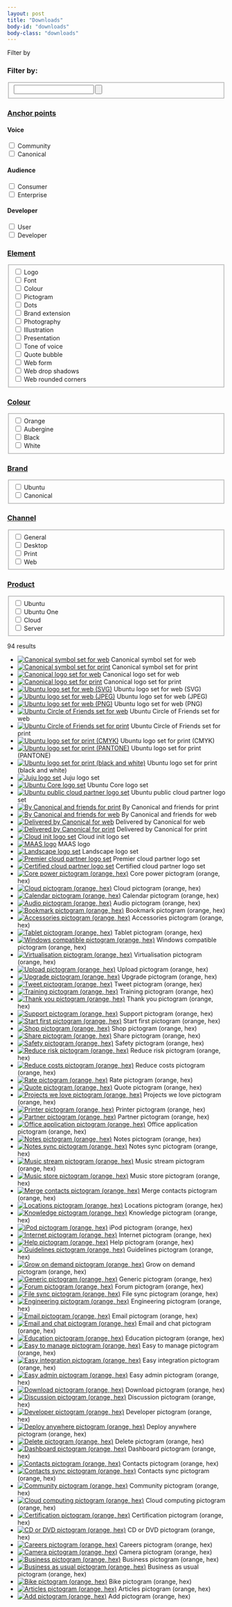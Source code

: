 ```yaml
---
layout: post
title: "Downloads"
body-id: "downloads"
body-class: "downloads"
---
```


<div class="row no-border">
<span class="filter-toggle">Filter by</span>
<div class="three-col filter">
<form id="form-filter-search" action="downloads" method="get">
<h3>Filter by:</h3>
<fieldset>
<input type="text" name="search" value="" />
<input type="submit" name="submit" value="" />
</fieldset>
</form>
<div id="accordion">
<h3><a href="downloads#">Anchor points</a></h3>
<div>
<h4>Voice</h4>
<input id="voice-community" type="checkbox" />
<label for="voice-community">Community</label><br/>
<input id="voice-canonical" type="checkbox" />
<label for="voice-canonical">Canonical</label><br/>

<h4>Audience</h4>
<input id="audience-consumer" type="checkbox" />
<label for="audience-consumer">Consumer</label><br/>
<input id="audience-enterprise" type="checkbox" />
<label for="audience-enterprise">Enterprise</label><br/>

<h4>Developer</h4>
<input id="developer-user" type="checkbox" />
<label for="developer-user">User</label><br/>
<input id="developer-developer" type="checkbox" />
<label for="developer-developer">Developer</label><br/>
</div>
<h3><a href="downloads#" class="slideless">Element</a></h3>
<div>
<fieldset>
<input id="element-logo" type="checkbox" />
<label for="element-logo">Logo</label><br/>
<input id="element-font" type="checkbox" />
<label for="element-font">Font</label><br/>
<input id="element-colour" type="checkbox" />
<label for="element-colour">Colour</label><br/>
<input id="element-pictogram" type="checkbox" />
<label for="element-pictogram">Pictogram</label><br/>
<input id="element-dots" type="checkbox" />
<label for="element-dots">Dots</label><br/>
<input id="element-extension" type="checkbox" />
<label for="element-extension">Brand extension</label><br/>
<input id="element-photography" type="checkbox" />
<label for="element-photography">Photography</label><br/>
<input id="element-illustration" type="checkbox" />
<label for="element-illustration">Illustration</label><br/>
<input id="element-presentation" type="checkbox" />
<label for="element-presentation">Presentation</label><br/>
<input id="element-voice" type="checkbox" />
<label for="element-voice">Tone of voice</label><br/>
<input id="element-bubble" type="checkbox" />
<label for="element-bubble">Quote bubble</label><br/>
<input id="element-form" type="checkbox" />
<label for="element-form">Web form</label><br/>
<input id="element-shadow" type="checkbox" />
<label for="element-shadow">Web drop shadows</label><br/>
<input id="element-corner" type="checkbox" />
<label for="element-corner">Web rounded corners</label><br/>
</fieldset>
</div>

<h3><a href="downloads#" class="slideless">Colour</a></h3>
<div>
<fieldset>
<input id="colour-orange" type="checkbox" />
<label for="colour-orange">Orange</label><br/>
<input id="colour-aubergine" type="checkbox" />
<label for="colour-aubergine">Aubergine</label><br/>
<input id="colour-black" type="checkbox" />
<label for="colour-black">Black</label><br/>
<input id="colour-white" type="checkbox" />
<label for="colour-white">White</label>
</fieldset>
</div>

<h3><a href="downloads#" class="slideless">Brand</a></h3>
<div>
<fieldset>
<input id="brand-ubuntu" type="checkbox" />
<label for="brand-ubuntu">Ubuntu</label><br/>
<input id="brand-canonical" type="checkbox" />
<label for="brand-canonical">Canonical</label>
</fieldset>
</div>

<h3><a href="downloads#" class="slideless">Channel</a></h3>
<div>
<fieldset>
<input id="channel-general" type="checkbox" />
<label for="channel-general">General</label><br/>
<input id="channel-desktop" type="checkbox" />
<label for="channel-desktop">Desktop</label><br/>
<input id="channel-print" type="checkbox" />
<label for="channel-print">Print</label><br/>
<input id="channel-web" type="checkbox" />
<label for="channel-web">Web</label>
</fieldset>
</div>

<h3><a href="downloads#" class="slideless">Product</a></h3>
<div>
<fieldset>
<input id="product-ubuntu" type="checkbox" />
<label for="product-ubuntu">Ubuntu</label><br/>
<input id="product-one" type="checkbox" />
<label for="product-one">Ubuntu One</label><br/>
<input id="product-cloud" type="checkbox" />
<label for="product-cloud">Cloud</label><br/>
<input id="product-server" type="checkbox" />
<label for="product-server">Server</label>
</fieldset>
</div>
</div>     </div>

<div id="loop-downloads" class="nine-col last-col">
<div id="loop-status" class="clearfix">
<p><span>94 results</span></p>
</div>
<ul class="loop-results clearfix">
<li><a href="/assets/images/999c/canonical-symbol-set-web.zip"><img src="/assets/images/logo-canonical_symbol-aubergine-hex-140x140.png" alt="Canonical symbol set for web" class="brand-canonical channel-web element-logo voice-canonical" /></a> Canonical symbol set for web</li>
<li><a href="/assets/images/2df9/canonical-symbol-set-print.zip"><img src="/assets/images/logo-canonical_symbol-aubergine-hex-140x140.png" alt="Canonical symbol set for print" class="brand-canonical channel-print element-logo voice-canonical" /></a> Canonical symbol set for print</li>
<li><a href="/assets/images/6ff2/canonical-logo-set-web.zip"><img src="/assets/images/canonical-brandmark-thumb.png" alt="Canonical logo set for web" class="brand-canonical channel-web element-logo voice-canonical" /></a> Canonical logo set for web</li>
<li><a href="/assets/images/5d45/canonical-logo-set-print.zip"><img src="/assets/images/canonical-brandmark-thumb.png" alt="Canonical logo set for print" class="brand-canonical channel-print element-logo voice-canonical" /></a> Canonical logo set for print</li>
<li><a href="/assets/images/0e8c/ubuntu-logo-set-svg-web.zip"><img src="/assets/images/b6d9/ubuntu_black-orange_hex.jpg" alt="Ubuntu logo set for web (SVG)" class="brand-ubuntu channel-web element-logo product-ubuntu" /></a> Ubuntu logo set for web (SVG)</li>
<li><a href="/assets/images/80e2/ubuntu-logo-set-jpeg-web.zip"><img src="/assets/images/b6d9/ubuntu_black-orange_hex.jpg" alt="Ubuntu logo set for web (JPEG)" class="brand-ubuntu channel-web element-logo product-ubuntu" /></a> Ubuntu logo set for web (JPEG)</li>
<li><a href="/assets/images/8a76/ubuntu-logo-set-png-web.zip"><img src="/assets/images/b6d9/ubuntu_black-orange_hex.jpg" alt="Ubuntu logo set for web (PNG)" class="brand-ubuntu channel-web element-logo product-ubuntu" /></a> Ubuntu logo set for web (PNG)</li>
<li><a href="/assets/images/58ce/circle-of-friends-set-web.zip"><img src="/assets/images/bcce/cof_orange_hex.jpg" alt="Ubuntu Circle of Friends set for web" class="brand-ubuntu channel-web element-logo product-ubuntu" /></a> Ubuntu Circle of Friends set for web</li>
<li><a href="/assets/images/a30e/circle-of-friends-set-print.zip"><img src="/assets/images/bcce/cof_orange_hex.jpg" alt="Ubuntu Circle of Friends set for print" class="brand-ubuntu channel-print element-logo product-ubuntu" /></a> Ubuntu Circle of Friends set for print</li>
<li><a href="/assets/images/0507/ubuntu-logo-set-cmyk-print.zip"><img src="/assets/images/1de5/ubuntu-logo-set.png" alt="Ubuntu logo set for print (CMYK)" class="brand-ubuntu element-logo product-ubuntu" /></a> Ubuntu logo set for print (CMYK)</li>
<li><a href="/assets/images/2fc8/ubuntu-logo-set-pantone-print.zip"><img src="/assets/images/1de5/ubuntu-logo-set.png" alt="Ubuntu logo set for print (PANTONE)" class="brand-ubuntu channel-print element-logo product-ubuntu" /></a> Ubuntu logo set for print (PANTONE)</li>
<li><a href="/assets/images/d17c/ubuntu-logo-set-black-white-print.zip"><img src="/assets/images/5234/ubuntu-logo-set-black.png" alt="Ubuntu logo set for print (black and white)" class="brand-ubuntu channel-print colour-black colour-white element-logo product-ubuntu" /></a> Ubuntu logo set for print (black and white)</li>
<li><a href="/assets/images/b25b/6a.-JUJU_BRANDMARK_AW.zip"><img src="/assets/images/6b77/juju_black-orange_hex.png" alt="Juju logo set" class="audience-enterprise channel-print channel-web element-logo voice-canonical" /></a> Juju logo set</li>
<li><a href="/assets/images/92aa/UBUNTU_CORE_LOGO.zip"><img src="/assets/images/b9e6/core_black-orange_st_hex.png" alt="Ubuntu Core logo set" class="audience-enterprise brand-ubuntu channel-print channel-web colour-black colour-orange colour-white developer-developer element-logo element-pictogram product-ubuntu product-cloud voice-canonical" /></a> Ubuntu Core logo set</li>
<li><a href="/assets/images/764e/public_cloud_partner.zip"><img src="/assets/images/2684/public_cloud_partner_hex.gif" alt="Ubuntu public cloud partner logo set" class="audience-enterprise brand-ubuntu channel-print channel-web colour-orange colour-white element-extension element-logo product-cloud voice-canonical" /></a> Ubuntu public cloud partner logo set</li>
<li><a href="/assets/images/0e37/by-Canonical-and-friends-print.zip"><img src="/assets/images/canonical-friends_orange_hex-140x140.jpg" alt="By Canonical and friends for print" class="audience-consumer audience-enterprise brand-canonical brand-ubuntu channel-desktop channel-general channel-print colour-black colour-orange colour-white developer-developer developer-user element-logo voice-canonical voice-community" /></a> By Canonical and friends for print</li>
<li><a href="/assets/images/d5a0/by-Canonical-and-friends-web.zip"><img src="/assets/images/canonical-friends_orange_hex-140x140.jpg" alt="By Canonical and friends for web" class="audience-consumer audience-enterprise brand-canonical brand-ubuntu channel-desktop channel-general channel-web colour-black colour-orange colour-white developer-developer developer-user element-logo product-ubuntu voice-canonical voice-community" /></a> By Canonical and friends for web</li>
<li><a href="/assets/images/f462/delivered-by-canonical-for-web-2.zip"><img src="/assets/images/delivered-by_orange_hex1-140x140.png" alt="Delivered by Canonical for web" class="audience-consumer audience-enterprise brand-canonical brand-ubuntu channel-desktop channel-general channel-web colour-black colour-orange colour-white developer-developer developer-user element-logo voice-canonical voice-community" /></a> Delivered by Canonical for web</li>
<li><a href="/assets/images/ae4e/delivered-by-canonical-for-print.zip"><img src="/assets/images/delivered-by_orange_hex1-140x140.png" alt="Delivered by Canonical for print" class="audience-consumer audience-enterprise brand-canonical brand-ubuntu channel-desktop channel-general channel-print colour-black colour-orange colour-white developer-developer developer-user element-logo voice-canonical voice-community" /></a> Delivered by Canonical for print</li>
<li><a href="/assets/images/ea86/cloud-init-logo.zip"><img src="/assets/images/cloud-init-logo-140x140.gif" alt="Cloud init logo set" class="audience-enterprise brand-ubuntu channel-print channel-web colour-black colour-orange colour-white developer-developer element-logo product-cloud voice-community" /></a> Cloud init logo set</li>
<li><a href="/assets/images/MAAS_orange_white_horizontal_hex1.svg"><img src="/assets/images/MAAS_orange_white_horizontal_hex1.svg" alt="MAAS logo" class="audience-enterprise brand-ubuntu channel-web colour-orange colour-white element-logo product-cloud" /></a> MAAS logo</li>
<li><a href="/assets/images/5290/11.-LANDSCAPE_LOGO_AW.zip"><img src="/assets/images/375e/landscape_orange_hex.png" alt="Landscape logo set" class="audience-enterprise channel-print channel-web element-logo voice-canonical" /></a> Landscape logo set</li>
<li><a href="/assets/images/c1d5/Premier_cloud_partner.zip"><img src="/assets/images/premier_cloud_partner_hex-140x140.png" alt="Premier cloud partner logo set" class="audience-enterprise brand-ubuntu channel-print channel-web element-extension element-logo product-cloud voice-canonical" /></a> Premier cloud partner logo set</li>
<li><a href="/assets/images/e83d/Certified_cloud_partner.zip"><img src="/assets/images/certified_cloud_partner_hex-140x140.png" alt="Certified cloud partner logo set" class="audience-enterprise brand-ubuntu channel-print channel-web element-extension element-logo product-cloud voice-canonical" /></a> Certified cloud partner logo set</li>
<li><a href="/assets/images/864c/pictogram-core_power-orange.svg"><img src="/assets/images/864c/pictogram-core_power-orange.svg" alt="Core power pictogram (orange, hex)" class="channel-general colour-orange element-pictogram" /></a> Core power pictogram (orange, hex)</li>
<li><a href="/assets/images/ab0e/pictogram-cloud-orange.svg"><img src="/assets/images/ab0e/pictogram-cloud-orange.svg" title="Cloud pictogram (orange, hex)" alt="Cloud pictogram (orange, hex)" class="channel-general colour-orange element-pictogram" alt="Cloud pictogram (orange, hex)" /></a> Cloud pictogram (orange, hex)</li>
<li><a href="/assets/images/d8fd/pictogram-calendar-orange.svg"><img src="/assets/images/d8fd/pictogram-calendar-orange.svg" alt="Calendar pictogram (orange, hex)" class="channel-general colour-orange element-pictogram" /></a> Calendar pictogram (orange, hex)</li>
<li><a href="/assets/images/0d28/pictogram-audio-orange.svg"><img src="/assets/images/0d28/pictogram-audio-orange.svg" alt="Audio pictogram (orange, hex)" class="channel-general colour-orange element-pictogram" /></a> Audio pictogram (orange, hex)</li>
<li><a href="/assets/images/dc78/pictogram-bookmark-orange.svg"><img src="/assets/images/dc78/pictogram-bookmark-orange.svg" alt="Bookmark pictogram (orange, hex)" class="channel-general colour-orange element-pictogram" /></a> Bookmark pictogram (orange, hex)</li>
<li><a href="/assets/images/5b8b/pictogram-accessories-orange.svg"><img src="/assets/images/5b8b/pictogram-accessories-orange.svg" alt="Accessories pictogram (orange, hex)" class="brand-ubuntu channel-general colour-orange element-pictogram" /></a> Accessories pictogram (orange, hex)</li>
<li><a href="/assets/images/fc12/pictogram-tablet-orange.svg"><img src="/assets/images/fc12/pictogram-tablet-orange.svg" alt="Tablet pictogram (orange, hex)" class="channel-web colour-orange element-pictogram" /></a> Tablet pictogram (orange, hex)</li>
<li><a href="/assets/images/3a21/pictogram-windows_compatible-orange.svg"><img src="/assets/images/3a21/pictogram-windows_compatible-orange.svg" alt="Windows compatible pictogram (orange, hex)" class="channel-web colour-orange element-pictogram" /></a> Windows compatible pictogram (orange, hex)</li>
<li><a href="/assets/images/533f/pictogram-virtualisation.svg"><img src="/assets/images/533f/pictogram-virtualisation.svg" alt="Virtualisation pictogram (orange, hex)" class="channel-web colour-orange element-pictogram" /></a> Virtualisation pictogram (orange, hex)</li>
<li><a href="/assets/images/2183/pictogram-upload-orange.svg"><img src="/assets/images/2183/pictogram-upload-orange.svg" alt="Upload pictogram (orange, hex)" class="channel-web colour-orange element-pictogram" /></a> Upload pictogram (orange, hex)</li>
<li><a href="/assets/images/0d37/pictogram-upgrade-orange.svg"><img src="/assets/images/0d37/pictogram-upgrade-orange.svg" alt="Upgrade pictogram (orange, hex)" class="channel-web colour-orange element-pictogram" /></a> Upgrade pictogram (orange, hex)</li>
<li><a href="/assets/images/cecb/pictogram-tweet-orange.svg"><img src="/assets/images/cecb/pictogram-tweet-orange.svg" alt="Tweet pictogram (orange, hex)" class="channel-web colour-orange element-pictogram" /></a> Tweet pictogram (orange, hex)</li>
<li><a href="/assets/images/ec59/pictogram-training-orange.svg"><img src="/assets/images/ec59/pictogram-training-orange.svg" alt="Training pictogram (orange, hex)" class="channel-web colour-orange element-pictogram" /></a> Training pictogram (orange, hex)</li>
<li><a href="/assets/images/efd9/pictogram-thank_you-orange.svg"><img src="/assets/images/efd9/pictogram-thank_you-orange.svg" alt="Thank you pictogram (orange, hex)" class="channel-web colour-orange element-pictogram" /></a> Thank you pictogram (orange, hex)</li>
<li><a href="/assets/images/9a86/pictogram-support-orange.svg"><img src="/assets/images/9a86/pictogram-support-orange.svg" alt="Support pictogram (orange, hex)" class="channel-web colour-orange element-pictogram" /></a> Support pictogram (orange, hex)</li>
<li><a href="/assets/images/d12f/pictogram-start_first-orange.svg"><img src="/assets/images/d12f/pictogram-start_first-orange.svg" alt="Start first pictogram (orange, hex)" class="channel-web colour-orange element-pictogram" /></a> Start first pictogram (orange, hex)</li>
<li><a href="/assets/images/8464/pictogram-shop-orange.svg"><img src="/assets/images/8464/pictogram-shop-orange.svg" alt="Shop pictogram (orange, hex)" class="channel-web colour-orange element-pictogram" /></a> Shop pictogram (orange, hex)</li>
<li><a href="/assets/images/f158/pictogram-share-orange.svg"><img src="/assets/images/f158/pictogram-share-orange.svg" alt="Share pictogram (orange, hex)" class="channel-web colour-orange element-pictogram" /></a> Share pictogram (orange, hex)</li>
<li><a href="/assets/images/f042/pictogram-safety-orange.svg"><img src="/assets/images/f042/pictogram-safety-orange.svg" alt="Safety pictogram (orange, hex)" class="channel-web colour-orange element-pictogram" /></a> Safety pictogram (orange, hex)</li>
<li><a href="/assets/images/b2c1/pictogram-reduce_risk-orange.svg"><img src="/assets/images/b2c1/pictogram-reduce_risk-orange.svg" alt="Reduce risk pictogram (orange, hex)" class="channel-web colour-orange element-pictogram" /></a> Reduce risk pictogram (orange, hex)</li>
<li><a href="/assets/images/3a37/pictogram-reduce_costs-orange.svg"><img src="/assets/images/3a37/pictogram-reduce_costs-orange.svg" alt="Reduce costs pictogram (orange, hex)" class="channel-web colour-orange element-pictogram" /></a> Reduce costs pictogram (orange, hex)</li>
<li><a href="/assets/images/67bd/pictogram-rate-orange.svg"><img src="/assets/images/67bd/pictogram-rate-orange.svg" alt="Rate pictogram (orange, hex)" class="channel-web colour-orange element-pictogram" /></a> Rate pictogram (orange, hex)</li>
<li><a href="/assets/images/ef6d/pictogram-quote-orange.svg"><img src="/assets/images/ef6d/pictogram-quote-orange.svg" alt="Quote pictogram (orange, hex)" class="channel-web colour-orange element-pictogram element-bubble" /></a> Quote pictogram (orange, hex)</li>
<li><a href="/assets/images/2a41/pictogram-projects_we_love-orange.svg"><img src="/assets/images/2a41/pictogram-projects_we_love-orange.svg" alt="Projects we love pictogram (orange, hex)" class="channel-web colour-orange element-pictogram" /></a> Projects we love pictogram (orange, hex)</li>
<li><a href="/assets/images/fdde/pictogram-printer-orange.svg"><img src="/assets/images/fdde/pictogram-printer-orange.svg" alt="Printer pictogram (orange, hex)" class="channel-web colour-orange element-pictogram" /></a> Printer pictogram (orange, hex)</li>
<li><a href="/assets/images/abd2/pictogram-partner-orange.svg"><img src="/assets/images/abd2/pictogram-partner-orange.svg" alt="Partner pictogram (orange, hex)" class="channel-web colour-orange element-pictogram" /></a> Partner pictogram (orange, hex)</li>
<li><a href="/assets/images/1997/pictogram-office_application-orange.svg"><img src="/assets/images/1997/pictogram-office_application-orange.svg" alt="Office application pictogram (orange, hex)" class="channel-web colour-orange element-pictogram" /></a> Office application pictogram (orange, hex)</li>
<li><a href="/assets/images/28e4/pictogram-notes-orange.svg"><img src="/assets/images/28e4/pictogram-notes-orange.svg" alt="Notes pictogram (orange, hex)" class="channel-web colour-orange element-pictogram" /></a> Notes pictogram (orange, hex)</li>
<li><a href="/assets/images/14ce/pictogram-notes_sync-orange.svg"><img src="/assets/images/14ce/pictogram-notes_sync-orange.svg" alt="Notes sync pictogram (orange, hex)" class="channel-web colour-orange element-pictogram" /></a> Notes sync pictogram (orange, hex)</li>
<li><a href="/assets/images/2b7b/pictogram-music_stream-orange.svg"><img src="/assets/images/2b7b/pictogram-music_stream-orange.svg" alt="Music stream pictogram (orange, hex)" class="channel-web colour-orange element-pictogram" /></a> Music stream pictogram (orange, hex)</li>
<li><a href="/assets/images/1081/pictogram-music_store-orange.svg"><img src="/assets/images/1081/pictogram-music_store-orange.svg" alt="Music store pictogram (orange, hex)" class="channel-web colour-orange element-pictogram" /></a> Music store pictogram (orange, hex)</li>
<li><a href="/assets/images/b34a/pictogram-merge_contacts-orange.svg"><img src="/assets/images/b34a/pictogram-merge_contacts-orange.svg" alt="Merge contacts pictogram (orange, hex)" class="channel-web colour-orange element-pictogram" /></a> Merge contacts pictogram (orange, hex)</li>
<li><a href="/assets/images/cbcc/pictogram-locations-orange.svg"><img src="/assets/images/cbcc/pictogram-locations-orange.svg" alt="Locations pictogram (orange, hex)" class="channel-web colour-orange element-pictogram" /></a> Locations pictogram (orange, hex)</li>
<li><a href="/assets/images/6eb6/pictogram-knowledge-orange.svg"><img src="/assets/images/6eb6/pictogram-knowledge-orange.svg" alt="Knowledge pictogram (orange, hex)" class="channel-web colour-orange element-pictogram" /></a> Knowledge pictogram (orange, hex)</li>
<li><a href="/assets/images/63ec/pictogram-ipod-orange.svg"><img src="/assets/images/63ec/pictogram-ipod-orange.svg" alt="iPod pictogram (orange, hex)" class="channel-web colour-orange element-pictogram" /></a> iPod pictogram (orange, hex)</li>
<li><a href="/assets/images/78bd/pictogram-internet-orange.svg"><img src="/assets/images/78bd/pictogram-internet-orange.svg" alt="Internet pictogram (orange, hex)" class="channel-web colour-orange element-pictogram" /></a> Internet pictogram (orange, hex)</li>
<li><a href="/assets/images/c5e3/pictogram-help-orange.svg"><img src="/assets/images/c5e3/pictogram-help-orange.svg" alt="Help pictogram (orange, hex)" class="channel-web colour-orange element-pictogram" /></a> Help pictogram (orange, hex)</li>
<li><a href="/assets/images/3ae4/pictogram-guidelines-orange.svg"><img src="/assets/images/3ae4/pictogram-guidelines-orange.svg" alt="Guidelines pictogram (orange, hex)" class="channel-web colour-orange element-pictogram" /></a> Guidelines pictogram (orange, hex)</li>
<li><a href="/assets/images/0ded/pictogram-grow_on_demand-orange.svg"><img src="/assets/images/0ded/pictogram-grow_on_demand-orange.svg" alt="Grow on demand pictogram (orange, hex)" class="channel-web colour-orange element-pictogram" /></a> Grow on demand pictogram (orange, hex)</li>
<li><a href="/assets/images/9fb4/pictogram-generic-orange.svg"><img src="/assets/images/9fb4/pictogram-generic-orange.svg" alt="Generic pictogram (orange, hex)" class="channel-web colour-orange element-pictogram" /></a> Generic pictogram (orange, hex)</li>
<li><a href="/assets/images/0a0c/pictogram-forum-orange.svg"><img src="/assets/images/0a0c/pictogram-forum-orange.svg" alt="Forum pictogram (orange, hex)" class="channel-web colour-orange element-pictogram" /></a> Forum pictogram (orange, hex)</li>
<li><a href="/assets/images/3fde/pictogram-file_sync-orange.svg"><img src="/assets/images/3fde/pictogram-file_sync-orange.svg" alt="File sync pictogram (orange, hex)" class="channel-web colour-orange element-pictogram" /></a> File sync pictogram (orange, hex)</li>
<li><a href="/assets/images/288f/pictogram-engineering-orange.svg"><img src="/assets/images/288f/pictogram-engineering-orange.svg" alt="Engineering pictogram (orange, hex)" class="channel-web colour-orange element-pictogram" /></a> Engineering pictogram (orange, hex)</li>
<li><a href="/assets/images/bac7/pictogram-email-orange.svg"><img src="/assets/images/bac7/pictogram-email-orange.svg" alt="Email pictogram (orange, hex)" class="channel-web colour-orange element-pictogram" /></a> Email pictogram (orange, hex)</li>
<li><a href="/assets/images/2b5f/pictogram-email_and_chat-orange.svg"><img src="/assets/images/2b5f/pictogram-email_and_chat-orange.svg" alt="Email and chat pictogram (orange, hex)" class="channel-web colour-orange element-pictogram" /></a> Email and chat pictogram (orange, hex)</li>
<li><a href="/assets/images/8d23/pictogram-education-orange.svg"><img src="/assets/images/8d23/pictogram-education-orange.svg" alt="Education pictogram (orange, hex)" class="channel-web colour-orange element-pictogram" /></a> Education pictogram (orange, hex)</li>
<li><a href="/assets/images/5e19/pictogram-easy_to_manage-orange.svg"><img src="/assets/images/5e19/pictogram-easy_to_manage-orange.svg" alt="Easy to manage pictogram (orange, hex)" class="channel-web colour-orange element-pictogram" /></a> Easy to manage pictogram (orange, hex)</li>
<li><a href="/assets/images/b5e2/pictogram-easy_integration-orange.svg"><img src="/assets/images/b5e2/pictogram-easy_integration-orange.svg" alt="Easy integration pictogram (orange, hex)" class="channel-web colour-orange element-pictogram" /></a> Easy integration pictogram (orange, hex)</li>
<li><a href="/assets/images/d65c/pictogram-easy_admin-orange.svg"><img src="/assets/images/d65c/pictogram-easy_admin-orange.svg" alt="Easy admin pictogram (orange, hex)" class="channel-web colour-orange element-pictogram" /></a> Easy admin pictogram (orange, hex)</li>
<li><a href="/assets/images/5ee6/pictogram-download-orange.svg"><img src="/assets/images/5ee6/pictogram-download-orange.svg" alt="Download pictogram (orange, hex)" class="channel-web colour-orange element-pictogram" /></a> Download pictogram (orange, hex)</li>
<li><a href="/assets/images/2d76/pictogram-discussion-orange.svg"><img src="/assets/images/2d76/pictogram-discussion-orange.svg" alt="Discussion pictogram (orange, hex)" class="channel-web colour-orange element-pictogram" /></a> Discussion pictogram (orange, hex)</li>
<li><a href="/assets/images/2faf/pictogram-developer-orange.svg"><img src="/assets/images/2faf/pictogram-developer-orange.svg" alt="Developer pictogram (orange, hex)" class="channel-web colour-orange element-pictogram" /></a> Developer pictogram (orange, hex)</li>
<li><a href="/assets/images/e0f9/pictogram-deploy_anywhere-orange.svg"><img src="/assets/images/e0f9/pictogram-deploy_anywhere-orange.svg" alt="Deploy anywhere pictogram (orange, hex)" class="channel-web colour-orange element-pictogram" /></a> Deploy anywhere pictogram (orange, hex)</li>
<li><a href="/assets/images/0477/pictogram-delete-orange.svg"><img src="/assets/images/0477/pictogram-delete-orange.svg" alt="Delete pictogram (orange, hex)" class="channel-web colour-orange element-pictogram" /></a> Delete pictogram (orange, hex)</li>
<li><a href="/assets/images/e511/pictogram-dashboard-orange.svg"><img src="/assets/images/e511/pictogram-dashboard-orange.svg" alt="Dashboard pictogram (orange, hex)" class="channel-web colour-orange element-pictogram" /></a> Dashboard pictogram (orange, hex)</li>
<li><a href="/assets/images/c61f/pictogram-contacts-orange.svg"><img src="/assets/images/c61f/pictogram-contacts-orange.svg" alt="Contacts pictogram (orange, hex)" class="channel-web colour-orange element-pictogram" /></a> Contacts pictogram (orange, hex)</li>
<li><a href="/assets/images/16b0/pictogram-contacts_sync-orange.svg"><img src="/assets/images/16b0/pictogram-contacts_sync-orange.svg" alt="Contacts sync pictogram (orange, hex)" class="channel-web colour-orange element-pictogram" /></a> Contacts sync pictogram (orange, hex)</li>
<li><a href="/assets/images/501b/pictogram-community-orange.svg"><img src="/assets/images/501b/pictogram-community-orange.svg" alt="Community pictogram (orange, hex)" class="channel-web colour-orange element-pictogram" /></a> Community pictogram (orange, hex)</li>
<li><a href="/assets/images/2774/pictogram-cloud_computing-orange.svg"><img src="/assets/images/2774/pictogram-cloud_computing-orange.svg" alt="Cloud computing pictogram (orange, hex)" class="channel-web colour-orange element-pictogram" /></a> Cloud computing pictogram (orange, hex)</li>
<li><a href="/assets/images/d436/pictogram-certification-orange.svg"><img src="/assets/images/d436/pictogram-certification-orange.svg" alt="Certification pictogram (orange, hex)" class="channel-web colour-orange element-pictogram" /></a> Certification pictogram (orange, hex)</li>
<li><a href="/assets/images/c401/pictogram-cd_dvd-orange.svg"><img src="/assets/images/c401/pictogram-cd_dvd-orange.svg" alt="CD or DVD pictogram (orange, hex)" class="channel-web colour-orange element-pictogram" /></a> CD or DVD pictogram (orange, hex)</li>
<li><a href="/assets/images/90dd/pictogram-careers-orange.svg"><img src="/assets/images/90dd/pictogram-careers-orange.svg" alt="Careers pictogram (orange, hex)" class="channel-web colour-orange element-pictogram" /></a> Careers pictogram (orange, hex)</li>
<li><a href="/assets/images/bdc1/pictogram-camera-orange.svg"><img src="/assets/images/bdc1/pictogram-camera-orange.svg" alt="Camera pictogram (orange, hex)" class="channel-web colour-orange element-pictogram" /></a> Camera pictogram (orange, hex)</li>
<li><a href="/assets/images/648d/pictogram-business-orange.svg"><img src="/assets/images/648d/pictogram-business-orange.svg" alt="Business pictogram (orange, hex)" class="channel-web colour-orange element-pictogram" /></a> Business pictogram (orange, hex)</li>
<li><a href="/assets/images/ea4e/pictogram-business_as_usual-orange.svg"><img src="/assets/images/ea4e/pictogram-business_as_usual-orange.svg" alt="Business as usual pictogram (orange, hex)" class="channel-web colour-orange element-pictogram" /></a> Business as usual pictogram (orange, hex)</li>
<li><a href="/assets/images/c8eb/pictogram-bike-orange.svg"><img src="/assets/images/c8eb/pictogram-bike-orange.svg" alt="Bike pictogram (orange, hex)" class="channel-web colour-orange element-pictogram" /></a> Bike pictogram (orange, hex)</li>
<li><a href="/assets/images/88ba/pictogram-articles-orange.svg"><img src="/assets/images/88ba/pictogram-articles-orange.svg" alt="Articles pictogram (orange, hex)" class="channel-web colour-orange element-pictogram" /></a> Articles pictogram (orange, hex)</li>
<li><a href="/assets/images/18a5/pictogram-add-orange.svg"><img src="/assets/images/18a5/pictogram-add-orange.svg" alt="Add pictogram (orange, hex)" class="channel-web colour-orange element-pictogram"] /></a> Add pictogram (orange, hex)</li>
</ul>     </div>
</div>
